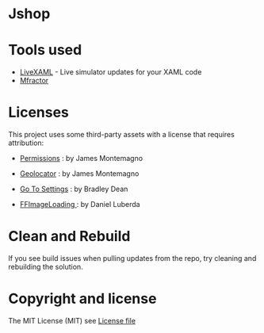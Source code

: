 # Jshop


# Tools used

* [LiveXAML](http://www.livexaml.com) - Live simulator updates for your XAML code 
* [Mfractor](https://www.mfractor.com)

# Licenses

This project uses some third-party assets with a license that requires attribution:

- [Permissions](https://github.com/jamesmontemagno/PermissionsPlugin) : by James Montemagno

- [Geolocator](https://www.nuget.org/packages/Xam.Plugin.Geolocator) : by James Montemagno

- [Go To Settings](https://github.com/TrueGeek/Xamarin.Plugin.GoToSettings) : by Bradley Dean

- [FFImageLoading ](https://github.com/luberda-molinet/FFImageLoading) : by Daniel Luberda

# Clean and Rebuild

If you see build issues when pulling updates from the repo, try cleaning and rebuilding the solution.

# Copyright and license

The MIT License (MIT) see [License file](https://github.com/jorgemht/Jshop/blob/master/LICENSE)
